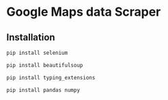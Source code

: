 # Google Maps data Scraper 
## Installation
```bash
pip install selenium
```
```bash
pip install beautifulsoup
```
```bash
pip install typing_extensions
```
```bash
pip install pandas numpy
```
